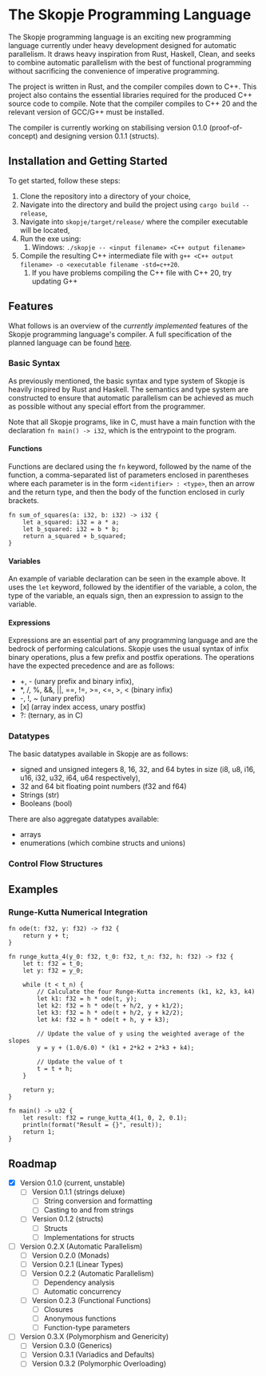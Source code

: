# The Skopje Programming Language

The Skopje programming language is an exciting new programming language currently under heavy development designed for automatic parallelism. It draws heavy inspiration from Rust, Haskell, Clean, and seeks to combine automatic parallelism with the best of functional programming without sacrificing the convenience of imperative programming.

The project is written in Rust, and the compiler compiles down to C++. This project also contains the essential libraries required for the produced C++ source code to compile. Note that the compiler compiles to C++ 20 and the relevant version of GCC/G++ must be installed.

The compiler is currently working on stabilising version 0.1.0 (proof-of-concept) and designing version 0.1.1 (structs).

## Installation and Getting Started

To get started, follow these steps:
1) Clone the repository into a directory of your choice,
2) Navigate into the directory and build the project using `cargo build --release`,
3) Navigate into `skopje/target/release/` where the compiler executable will be located,
4) Run the exe using:
   1) Windows: `./skopje -- <input filename> <C++ output filename>`
5) Compile the resulting C++ intermediate file with `g++ <C++ output filename> -o <executable filename -std=c++20`.
   1) If you have problems compiling the C++ file with C++ 20, try updating G++ 

## Features

What follows is an overview of the *currently implemented* features of the Skopje programming language's compiler. A full specification of the planned language can be found [here](#).

### Basic Syntax

As previously mentioned, the basic syntax and type system of Skopje is heavily inspired by Rust and Haskell. The semantics and type system are constructed to ensure that automatic parallelism can be achieved as much as possible without any special effort from the programmer.

Note that all Skopje programs, like in C, must have a main function with the declaration `fn main() -> i32`, which is the entrypoint to the program.

#### Functions

Functions are declared using the `fn` keyword, followed by the name of the function, a comma-separated list of parameters enclosed in parentheses where each parameter is in the form `<identifier> : <type>`, then an arrow and the return type, and then the body of the function enclosed in curly brackets.

```
fn sum_of_squares(a: i32, b: i32) -> i32 {
    let a_squared: i32 = a * a;
    let b_squared: i32 = b * b;
    return a_squared + b_squared;
}
```

#### Variables

An example of variable declaration can be seen in the example above. It uses the `let` keyword, followed by the identifier of the variable, a colon, the type of the variable, an equals sign, then an expression to assign to the variable.

#### Expressions

Expressions are an essential part of any programming language and are the bedrock of performing calculations. Skopje uses the usual syntax of infix binary operations, plus a few prefix and postfix operations. The operations have the expected precedence and are as follows:
 - +, - (unary prefix and binary infix),
 - *, /, %, &&, ||, ==, !=, >=, <=, >, < (binary infix)
 - \-, !, ~ (unary prefix)
 - \[x\] (array index access, unary postfix)
 - ?: (ternary, as in C)

### Datatypes

The basic datatypes available in Skopje are as follows:
 - signed and unsigned integers 8, 16, 32, and 64 bytes in size (i8, u8, i16, u16, i32, u32, i64, u64 respectively),
 - 32 and 64 bit floating point numbers (f32 and f64)
 - Strings (str)
 - Booleans (bool)

There are also aggregate datatypes available:
 - arrays
 - enumerations (which combine structs and unions)

### Control Flow Structures

## Examples

### Runge-Kutta Numerical Integration

```
fn ode(t: f32, y: f32) -> f32 {
    return y + t;
}

fn runge_kutta_4(y_0: f32, t_0: f32, t_n: f32, h: f32) -> f32 {
    let t: f32 = t_0;
    let y: f32 = y_0;

    while (t < t_n) {
        // Calculate the four Runge-Kutta increments (k1, k2, k3, k4)
        let k1: f32 = h * ode(t, y);
        let k2: f32 = h * ode(t + h/2, y + k1/2);
        let k3: f32 = h * ode(t + h/2, y + k2/2);
        let k4: f32 = h * ode(t + h, y + k3);

        // Update the value of y using the weighted average of the slopes
        y = y + (1.0/6.0) * (k1 + 2*k2 + 2*k3 + k4);

        // Update the value of t
        t = t + h;
    }

    return y;
}

fn main() -> u32 {
    let result: f32 = runge_kutta_4(1, 0, 2, 0.1);
    println(format("Result = {}", result));
    return 1;
}
```

## Roadmap

- [x] Version 0.1.0 (current, unstable)
  - [ ] Version 0.1.1 (strings deluxe)
    - [ ] String conversion and formatting
    - [ ] Casting to and from strings
  - [ ] Version 0.1.2 (structs)
    - [ ] Structs
    - [ ] Implementations for structs
- [ ] Version 0.2.X (Automatic Parallelism)
  - [ ] Version 0.2.0 (Monads)
  - [ ] Version 0.2.1 (Linear Types)
  - [ ] Version 0.2.2 (Automatic Parallelism)
    - [ ] Dependency analysis
    - [ ] Automatic concurrency
  - [ ] Version 0.2.3 (Functional Functions)
    - [ ] Closures
    - [ ] Anonymous functions
    - [ ] Function-type parameters
- [ ] Version 0.3.X (Polymorphism and Genericity)
  - [ ] Version 0.3.0 (Generics)
  - [ ] Version 0.3.1 (Variadics and Defaults)
  - [ ] Version 0.3.2 (Polymorphic Overloading)
